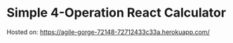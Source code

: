# Simple 4-Operation React Calculator

Hosted on: https://agile-gorge-72148-72712433c33a.herokuapp.com/
